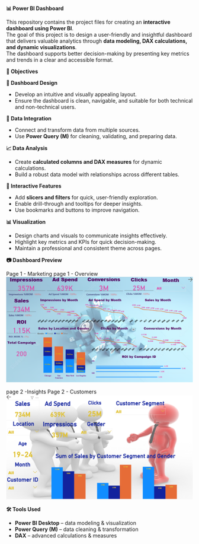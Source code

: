 **📊 Power BI Dashboard**

This repository contains the project files for creating an **interactive dashboard using Power BI**.  
The goal of this project is to design a user-friendly and insightful dashboard that delivers valuable analytics through **data modeling, DAX calculations, and dynamic visualizations**.  
The dashboard supports better decision-making by presenting key metrics and trends in a clear and accessible format.

 **🎯 Objectives**

**📌 Dashboard Design**
- Develop an intuitive and visually appealing layout.  
- Ensure the dashboard is clean, navigable, and suitable for both technical and non-technical users.  

 **🔄 Data Integration**
- Connect and transform data from multiple sources.  
- Use **Power Query (M)** for cleaning, validating, and preparing data.  

 **📈 Data Analysis**
- Create **calculated columns and DAX measures** for dynamic calculations.  
- Build a robust data model with relationships across different tables.  

 **🧩 Interactive Features**
- Add **slicers and filters** for quick, user-friendly exploration.  
- Enable drill-through and tooltips for deeper insights.  
- Use bookmarks and buttons to improve navigation.  

 **📊 Visualization**
- Design charts and visuals to communicate insights effectively.  
- Highlight key metrics and KPIs for quick decision-making.  
- Maintain a professional and consistent theme across pages.  

**📷 Dashboard Preview**

 Page 1 - Marketing
 page 1 - Overview
![Dashboard Page 1](./images/p1.png)

 page 2 -Insights
 Page 2 - Customers
![Dashboard Page 2](./images/p2.png)


 **🛠️ Tools Used**
- **Power BI Desktop** – data modeling & visualization  
- **Power Query (M)** – data cleaning & transformation  
- **DAX** – advanced calculations & measures  
